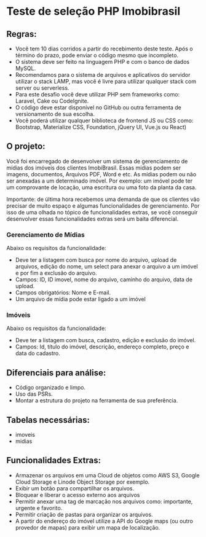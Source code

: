 # Teste de seleção PHP Imobibrasil

## Regras:
- Você tem 10 dias corridos a partir do recebimento deste teste. Após o término do prazo, pode enviar o código mesmo que incompleto.
- O sistema deve ser feito na linguagem PHP e com o banco de dados MySQL. 
- Recomendamos para o sistema de arquivos e aplicativos do servidor utilizar o stack LAMP, mas você é livre para utilizar qualquer stack com server ou serverless.
- Para este desafio você deve utilizar PHP sem frameworks como: Laravel, Cake ou CodeIgnite.
- O código deve estar disponível no GitHub ou outra ferramenta de versionamento de sua escolha.
- Você poderá utilizar qualquer biblioteca de frontend JS ou CSS como: Bootstrap, Materialize CSS, Foundation, jQuery UI, Vue.js ou React)




## O projeto:
Você foi encarregado de desenvolver um sistema de gerenciamento de mídias dos imóveis dos clientes ImobiBrasil. Essas mídias podem ser imagens, documentos, Arquivos PDF, Word e etc. As mídias podem ou não ser anexadas a um determinado imóvel. Por exemplo: um imóvel pode ter um comprovante de locação, uma escritura ou uma foto da planta da casa. 

Importante: de última hora recebemos uma demanda de que os clientes vão precisar de muito espaço e algumas funcionalidades de gerenciamento. Por isso de uma olhada no tópico de funcionalidades extras, se você conseguir desenvolver essas funcionalidades extras será um baita diferencial.


### Gerenciamento de Mídias
Abaixo os requisitos da funcionalidade:

- Deve ter a listagem com busca por nome do arquivo, upload de arquivos, edição do nome, um select para anexar o arquivo a um imóvel e por fim a exclusão do arquivo.
- Campos: ID, ID imovel, nome do arquivo, caminho do arquivo,  data de upload.
- Campos obrigatórios: Nome e E-mail.
- Um arquivo de mídia pode estar ligado a um imóvel

### Imóveis
Abaixo os requisitos da funcionalidade:

- Deve ter a listagem com busca, cadastro, edição e exclusão do imóvel.
- Campos: Id, título do imóvel, descrição, endereço completo, preço e data do cadastro.


## Diferenciais para análise:
- Código organizado e limpo.
- Uso das PSRs.
- Montar a estrutura do projeto na ferramenta de sua preferência.


## Tabelas necessárias:
- imoveis
- midias


## Funcionalidades Extras:
- Armazenar os arquivos em uma Cloud de objetos como AWS S3, Google Cloud Storage e Linode Object Storage por exemplo.
- Exibir um botão para compartilhar os arquivos.
- Bloquear e liberar o acesso externo aos arquivos
- Permitir anexar uma tag de marcação nos arquivos como: importante, urgente e favorito.
- Permitir criação de pastas para organizar os arquivos.
- A partir do endereço do imóvel utilize a API do Google maps (ou outro provedor de mapas) para exibir um mapa de localização.
